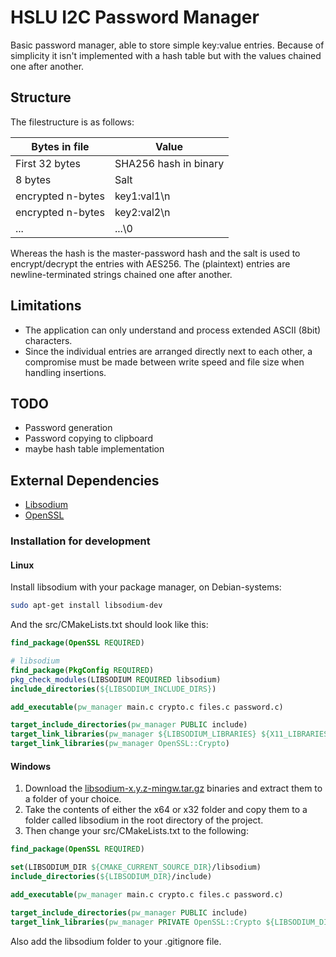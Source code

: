 # HSLU I2C Password Manager

Basic password manager, able to store simple key:value entries. Because of simplicity it isn't
implemented with a hash table but with the values chained one after another.

## Structure

The filestructure is as follows:

| Bytes in file     | Value                 |
| ----------------- | --------------------- |
| First 32 bytes    | SHA256 hash in binary |
| 8 bytes           | Salt                  |
| encrypted n-bytes | key1:val1\n           |
| encrypted n-bytes | key2:val2\n           |
| ...               | ...\0                 |

Whereas the hash is the master-password hash and the salt is used to encrypt/decrypt the entries with AES256.
The (plaintext) entries are newline-terminated strings chained one after another.

## Limitations

-   The application can only understand and process extended ASCII (8bit) characters.
-   Since the individual entries are arranged directly next to each other, a compromise
    must be made between write speed and file size when handling insertions.

## TODO

-   Password generation
-   Password copying to clipboard
-   maybe hash table implementation

## External Dependencies

-   [Libsodium](https://libsodium.gitbook.io/doc/)
-   [OpenSSL](https://www.openssl.org/)

### Installation for development

#### Linux

Install libsodium with your package manager, on Debian-systems:

```bash
sudo apt-get install libsodium-dev
```

And the src/CMakeLists.txt should look like this:

```cmake
find_package(OpenSSL REQUIRED)

# libsodium
find_package(PkgConfig REQUIRED)
pkg_check_modules(LIBSODIUM REQUIRED libsodium)
include_directories(${LIBSODIUM_INCLUDE_DIRS})

add_executable(pw_manager main.c crypto.c files.c password.c)

target_include_directories(pw_manager PUBLIC include)
target_link_libraries(pw_manager ${LIBSODIUM_LIBRARIES} ${X11_LIBRARIES})
target_link_libraries(pw_manager OpenSSL::Crypto)
```

#### Windows

1. Download the [libsodium-x.y.z-mingw.tar.gz](https://download.libsodium.org/libsodium/releases/) binaries and extract them to a folder of your choice.
2. Take the contents of either the x64 or x32 folder and copy them to a folder called libsodium in the root directory of the project.
3. Then change your src/CMakeLists.txt to the following:

```cmake
find_package(OpenSSL REQUIRED)

set(LIBSODIUM_DIR ${CMAKE_CURRENT_SOURCE_DIR}/libsodium)
include_directories(${LIBSODIUM_DIR}/include)

add_executable(pw_manager main.c crypto.c files.c password.c)

target_include_directories(pw_manager PUBLIC include)
target_link_libraries(pw_manager PRIVATE OpenSSL::Crypto ${LIBSODIUM_DIR}/lib/libsodium.a)
```

Also add the libsodium folder to your .gitignore file.
